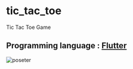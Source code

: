 # tic_tac_toe

Tic Tac Toe Game


## Programming language : [Flutter](https://flutter.dev)

![poseter](https://nitishpatel.github.io/images/tic_tac_toe.png)
